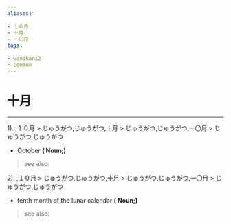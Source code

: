 ```yaml
---
aliases:
    
- １０月
- 十月
- 一〇月
tags:
    
- wanikani2
- common
---
```


# 十月
---
1).
,１０月 > じゅうがつ,じゅうがつ,十月 > じゅうがつ,じゅうがつ,一〇月 > じゅうがつ,じゅうがつ

- October
**( Noun;)**
> see also: 
            
2).
,１０月 > じゅうがつ,じゅうがつ,十月 > じゅうがつ,じゅうがつ,一〇月 > じゅうがつ,じゅうがつ

- tenth month of the lunar calendar
**( Noun;)**
> see also: 
            